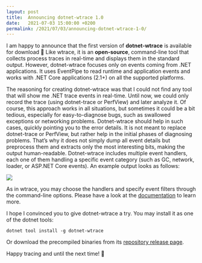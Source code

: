 ```yaml
---
layout: post
title:  Announcing dotnet-wtrace 1.0
date:   2021-07-03 15:00:00 +0200
permalink: /2021/07/03/announcing-dotnet-wtrace-1-0/
---
```


I am happy to announce that the first version of **dotnet-wtrace** is available for download 🎉️ Like wtrace, it is an **open-source**, command-line tool that collects process traces in real-time and displays them in the standard output. However, dotnet-wtrace focuses only on events coming from .NET applications. It uses EventPipe to read runtime and application events and works with .NET Core applications (2.1+) on all the supported platforms.

The reasoning for creating dotnet-wtrace was that I could not find any tool that will show me .NET trace events in real-time. Until now, we could only record the trace (using dotnet-trace or PerfView) and later analyze it. Of course, this approach works in all situations, but sometimes it could be a bit tedious, especially for easy-to-diagnose bugs, such as swallowed exceptions or networking problems. Dotnet-wtrace should help in such cases, quickly pointing you to the error details. It is not meant to replace dotnet-trace or PerfView, but rather help in the initial phases of diagnosing problems. That’s why it does not simply dump all event details but preprocess them and extracts only the most interesting bits, making the output human-readable. Dotnet-wtrace includes multiple event handlers, each one of them handling a specific event category (such as GC, network, loader, or ASP.NET Core events). An example output looks as follows:

![](/assets/img/dotnet-wtrace-example-output.png)

As in wtrace, you may choose the handlers and specify event filters through the command-line options. Please have a look at the [documentation](https://github.com/lowleveldesign/dotnet-wtrace#readme) to learn more.

I hope I convinced you to give dotnet-wtrace a try. You may install it as one of the dotnet tools:

```
dotnet tool install -g dotnet-wtrace
```

Or download the precompiled binaries from its [repository release page](https://github.com/lowleveldesign/dotnet-wtrace/releases).

Happy tracing and until the next time! 🧐️

